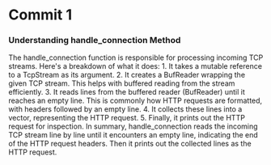 <h1>Commit 1</h1>
<h3>Understanding handle_connection Method</h3>
The handle_connection function is responsible for processing incoming TCP streams. Here's a breakdown of what it does:
1. It takes a mutable reference to a TcpStream as its argument.
2. It creates a BufReader wrapping the given TCP stream. This helps with buffered reading from the stream efficiently.
3. It reads lines from the buffered reader (BufReader) until it reaches an empty line. This is commonly how HTTP requests are formatted, with headers followed by an empty line.
4. It collects these lines into a vector, representing the HTTP request.
5. Finally, it prints out the HTTP request for inspection.
   In summary, handle_connection reads the incoming TCP stream line by line until it encounters an empty line, indicating the end of the HTTP request headers. Then it prints out the collected lines as the HTTP request.
